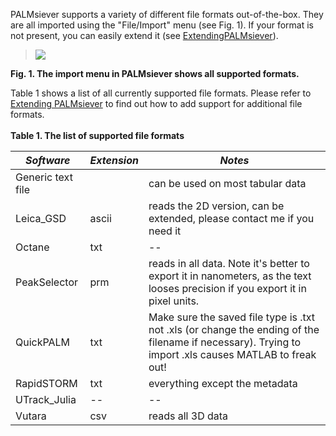 PALMsiever supports a variety of different file formats out-of-the-box. They are all imported using the "File/Import" menu (see Fig. 1). If your format is not present, you can easily extend it (see [ExtendingPALMsiever](ExtendingPALMsiever.md)).

> <img src='https://palm-siever.googlecode.com/svn/wiki/images/ImportMenu.png'>
<b>Fig. 1. The import menu in PALMsiever shows all supported formats.</b></li></ul>

Table 1 shows a list of all currently supported file formats. Please refer to <a href='ExtendingPALMsiever.md'>Extending PALMsiever</a> to find out how to add support for additional file formats.<br>
<br>
<b>Table 1. The list of supported file formats</b>
<table><thead><th> <i>Software</i> </th><th> <i>Extension</i> </th><th> <i>Notes</i> </th></thead><tbody>
<tr><td> Generic text file </td><td> </td><td> can be used on most tabular data </td></tr>
<tr><td> Leica_GSD </td><td> ascii </td><td> reads the 2D version, can be extended, please contact me if you need it </td></tr>
<tr><td> Octane </td><td> txt </td><td> -- </td></tr>
<tr><td> PeakSelector </td><td> prm </td><td> reads in all data. Note it's better to export it in nanometers, as the text looses precision if you export it in pixel units. </td></tr>
<tr><td> QuickPALM </td><td> txt </td><td> Make sure the saved file type is .txt not .xls (or change the ending of the filename if necessary). Trying to import .xls causes MATLAB to freak out! </td></tr>
<tr><td> RapidSTORM </td><td> txt </td><td> everything except the metadata </td></tr>
<tr><td> UTrack_Julia </td><td> -- </td><td> -- </td></tr>
<tr><td> Vutara </td><td> csv </td><td> reads all 3D data  </td></tr>